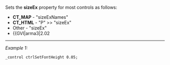 Sets the **sizeEx** property for most controls as follows: 
* **CT_MAP** - "sizeExNames"
* **CT_HTML** - "P" >> "sizeEx"
* Other - "sizeEx"
* {{GVI|arma3|2.02


---
*Example 1:*
```sqf
_control ctrlSetFontHeight 0.05;
```